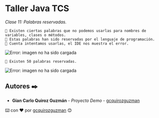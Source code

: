 # Taller Java TCS

_Clase 11: Palabras reservadas._

```
📢 Existen ciertas palabras que no podemos usarlas para nombres de variables, clases o métodos.
📢 Estas palabras han sido reservadas por el lenguaje de programación. 
📢 Cuenta intentamos usarlas, el IDE nos muestra el error.
```

![Error: imagen no ha sido cargada](https://github.com/gcquirozguzman/java-tcs-202001/blob/Clase-11/imagenes/pagina_11_1.png)

```
📢 Existen 50 palabras reservadas.
```

![Error: imagen no ha sido cargada](https://github.com/gcquirozguzman/java-tcs-202001/blob/Clase-11/imagenes/pagina_11_2.png)

## Autores ✒️

* **Gian Carlo Quiroz Guzmán** - *Proyecto Demo* - [gcquirozguzman](https://github.com/gcquirozguzman)



⌨️ con ❤️ por [gcquirozguzman](https://github.com/gcquirozguzman) 😊
